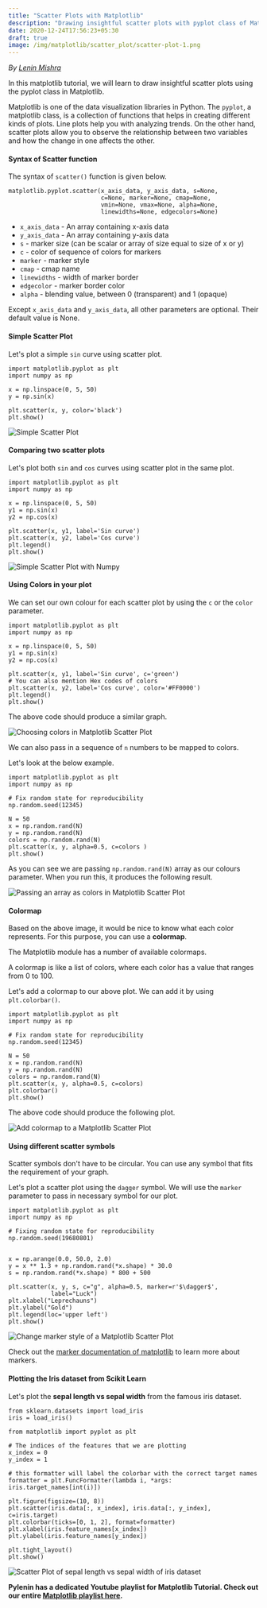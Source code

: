 ```yaml
---
title: "Scatter Plots with Matplotlib"
description: "Drawing insightful scatter plots with pyplot class of Matplotlib."
date: 2020-12-24T17:56:23+05:30
draft: true
image: /img/matplotlib/scatter_plot/scatter-plot-1.png
---
```

<div class="sharethis-inline-follow-buttons"></div>

*By [Lenin Mishra](https://www.pylenin.com/authors/#lenin-mishra)*

In this matplotlib tutorial, we will learn to draw insightful scatter plots using the pyplot class in Matplotlib.

Matplotlib is one of the data visualization libraries in Python. The `pyplot`, a matplotlib class, is a collection of functions that helps in creating different kinds of plots. Line plots help you with analyzing trends. On the other hand, scatter plots allow you to observe the relationship between two variables and how the change in one affects the other.

#### Syntax of Scatter function

The syntax of `scatter()` function is given below.

```editorconfig
matplotlib.pyplot.scatter(x_axis_data, y_axis_data, s=None, 
                          c=None, marker=None, cmap=None, 
                          vmin=None, vmax=None, alpha=None, 
                          linewidths=None, edgecolors=None)
```

* `x_axis_data` - An array containing x-axis data
* `y_axis_data` - An array containing y-axis data
* `s` - marker size (can be scalar or array of size equal to size of x or y)
* `c` - color of sequence of colors for markers
* `marker` - marker style
* `cmap` - cmap name
* `linewidths` - width of marker border
* `edgecolor` - marker border color
* `alpha` - blending value, between 0 (transparent) and 1 (opaque)

Except `x_axis_data` and `y_axis_data`, all other parameters are optional. Their default value is None. 

#### Simple Scatter Plot

Let's plot a simple `sin` curve using scatter plot.

```python3
import matplotlib.pyplot as plt
import numpy as np

x = np.linspace(0, 5, 50)
y = np.sin(x)

plt.scatter(x, y, color='black')
plt.show()
```

![Simple Scatter Plot](/img/matplotlib/scatter_plot/scatter-plot-2.PNG)

#### Comparing two scatter plots

Let's plot both `sin` and `cos` curves using scatter plot in the same plot.

```python3
import matplotlib.pyplot as plt
import numpy as np

x = np.linspace(0, 5, 50)
y1 = np.sin(x)
y2 = np.cos(x)

plt.scatter(x, y1, label='Sin curve')
plt.scatter(x, y2, label='Cos curve')
plt.legend()
plt.show()
```

![Simple Scatter Plot with Numpy](/img/matplotlib/scatter_plot/scatter-plot-4.PNG)

#### Using Colors in your plot

We can set our own colour for each scatter plot by using the `c` or the `color` parameter.

```python3
import matplotlib.pyplot as plt
import numpy as np

x = np.linspace(0, 5, 50)
y1 = np.sin(x)
y2 = np.cos(x)

plt.scatter(x, y1, label='Sin curve', c='green')
# You can also mention Hex codes of colors
plt.scatter(x, y2, label='Cos curve', color='#FF0000')
plt.legend()
plt.show()
```

The above code should produce a similar graph.

![Choosing colors in Matplotlib Scatter Plot](/img/matplotlib/scatter_plot/scatter-plot-5.png)

We can also pass in a sequence of `n` numbers to be mapped to colors.

Let's look at the below example.

```python3
import matplotlib.pyplot as plt
import numpy as np

# Fix random state for reproducibility
np.random.seed(12345)

N = 50
x = np.random.rand(N)
y = np.random.rand(N)
colors = np.random.rand(N)
plt.scatter(x, y, alpha=0.5, c=colors )
plt.show()
```

As you can see we are passing `np.random.rand(N)` array as our colours parameter. When you run this, it produces the following result.

![Passing an array as colors in Matplotlib Scatter Plot](/img/matplotlib/scatter_plot/scatter-plot-6.png)

#### Colormap

Based on the above image, it would be nice to know what each color represents. For this purpose, you can use a **colormap**.

The Matplotlib module has a number of available colormaps.

A colormap is like a list of colors, where each color has a value that ranges from 0 to 100.

Let's add a colormap to our above plot. We can add it by using `plt.colorbar()`.

```python3
import matplotlib.pyplot as plt
import numpy as np

# Fix random state for reproducibility
np.random.seed(12345)

N = 50
x = np.random.rand(N)
y = np.random.rand(N)
colors = np.random.rand(N)
plt.scatter(x, y, alpha=0.5, c=colors)
plt.colorbar()
plt.show()
```

The above code should produce the following plot.

![Add colormap to a Matplotlib Scatter Plot](/img/matplotlib/scatter_plot/scatter-plot-7.png)

#### Using different scatter symbols

Scatter symbols don't have to be circular. You can use any symbol that fits the requirement of your graph.

Let's plot a scatter plot using the `dagger` symbol. We will use the `marker` parameter to pass in necessary symbol for our plot.

```python3
import matplotlib.pyplot as plt
import numpy as np

# Fixing random state for reproducibility
np.random.seed(19680801)


x = np.arange(0.0, 50.0, 2.0)
y = x ** 1.3 + np.random.rand(*x.shape) * 30.0
s = np.random.rand(*x.shape) * 800 + 500

plt.scatter(x, y, s, c="g", alpha=0.5, marker=r'$\dagger$',
            label="Luck")
plt.xlabel("Leprechauns")
plt.ylabel("Gold")
plt.legend(loc='upper left')
plt.show()
```

![Change marker style of a Matplotlib Scatter Plot](/img/matplotlib/scatter_plot/scatter-plot-8.png)

Check out the [marker documentation of matplotlib](https://matplotlib.org/3.3.3/api/markers_api.html#module-matplotlib.markers) to learn more about markers.

#### Plotting the Iris dataset from Scikit Learn

Let's plot the **sepal length vs sepal width** from the famous iris dataset.

```python3
from sklearn.datasets import load_iris
iris = load_iris()

from matplotlib import pyplot as plt

# The indices of the features that we are plotting
x_index = 0
y_index = 1

# this formatter will label the colorbar with the correct target names
formatter = plt.FuncFormatter(lambda i, *args: iris.target_names[int(i)])

plt.figure(figsize=(10, 8))
plt.scatter(iris.data[:, x_index], iris.data[:, y_index], c=iris.target)
plt.colorbar(ticks=[0, 1, 2], format=formatter)
plt.xlabel(iris.feature_names[x_index])
plt.ylabel(iris.feature_names[y_index])

plt.tight_layout()
plt.show()
```

![Scatter Plot of sepal length vs sepal width of iris dataset](/img/matplotlib/scatter_plot/scatter-plot-9.png)

**Pylenin has a dedicated Youtube playlist for Matplotlib Tutorial. Check out our entire [Matplotlib playlist here](https://youtube.com/playlist?list=PLqEbL1vopgvs1p90E3Ig_OTY08wBTCj9B).**


